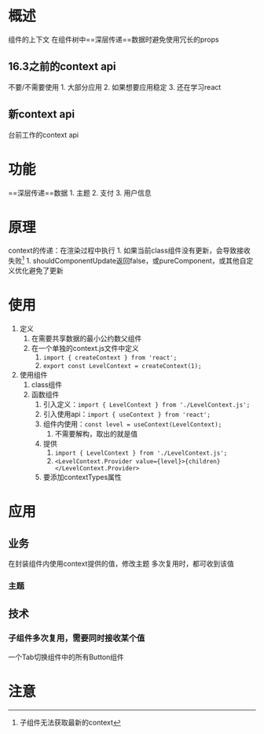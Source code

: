 # 概述 
组件的上下文
在组件树中==深层传递==数据时避免使用冗长的props
## 16.3之前的context api
不要/不需要使用
	1. 大部分应用
	2. 如果想要应用稳定
	3. 还在学习react
## 新context api
台前工作的context api
# 功能
==深层传递==数据
	1. 主题
	2. 支付
	3. 用户信息
# 原理
context的传递：在渲染过程中执行
	1. 如果当前class组件没有更新，会导致接收失败[^1] 
		1. shouldComponentUpdate返回false，或pureComponent，或其他自定义优化避免了更新
# 使用
1. 定义
	1. 在需要共享数据的最小公约数父组件
	2. 在一个单独的context.js文件中定义
		1. `import { createContext } from 'react';` 
		2. `export const LevelContext = createContext(1);` 
2. 使用组件
	1. class组件
	2. 函数组件
		1. 引入定义：`import { LevelContext } from './LevelContext.js';` 
		2. 引入使用api：`import { useContext } from 'react';` 
		3. 组件内使用：`const level = useContext(LevelContext);` 
			1. 不需要解构，取出的就是值
		4. 提供
			1. `import { LevelContext } from './LevelContext.js';` 
			2. `<LevelContext.Provider value={level}>{children}</LevelContext.Provider>`
		5. 要添加contextTypes属性
# 应用
## 业务
在封装组件内使用context提供的值，修改主题
多次复用时，都可收到该值
### 主题
## 技术
### 子组件多次复用，需要同时接收某个值
一个Tab切换组件中的所有Button组件
# 注意

[^1]: 子组件无法获取最新的context
